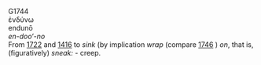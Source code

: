 G1744  
ἐνδύνω  
endunō  
*en-doo‘-no*  
From [1722](g1722) and [1416](g1416) to *sink* (by implication *wrap*
(compare [1746](g1746) ) *on*, that is, (figuratively) *sneak:* -
creep.  
